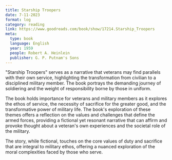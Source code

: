 ```yaml
---
title: Starship Troopers
date: 7-11-2023
format: log
category: reading
link: https://www.goodreads.com/book/show/17214.Starship_Troopers
meta: 
  type: book
  language: English
  year: 1959
  people: Robert A. Heinlein
  publisher: G. P. Putnam's Sons
---
```


"Starship Troopers" serves as a narrative that veterans may find parallels with their own service, highlighting the transformation from civilian to a disciplined military member. The book portrays the demanding journey of soldiering and the weight of responsibility borne by those in uniform.

The book holds importance for veterans and military members as it explores the ethos of service, the necessity of sacrifice for the greater good, and the transformative power of military life. The book's exploration of these themes offers a reflection on the values and challenges that define the armed forces, providing a fictional yet resonant narrative that can affirm and provoke thought about a veteran's own experiences and the societal role of the military.

The story, while fictional, touches on the core values of duty and sacrifice that are integral to military ethos, offering a nuanced exploration of the moral complexities faced by those who serve.